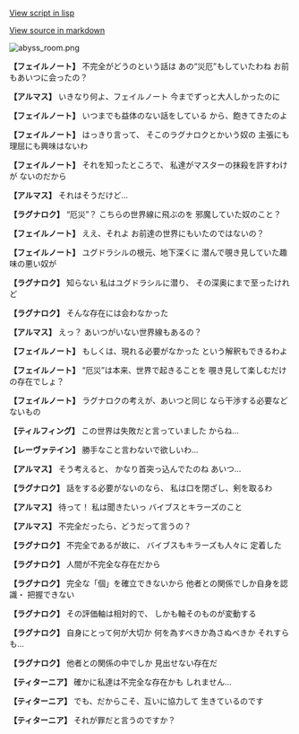 [View script in lisp](../scripts/110160210.txt)

[View source in markdown](110160210.md)

![abyss_room.png](../images/backgrounds/abyss_room.png)

**【フェイルノート】**
不完全がどうのという話は
あの“災厄”もしていたわね
お前もあいつに会ったの？

**【アルマス】**
いきなり何よ、フェイルノート
今までずっと大人しかったのに

**【フェイルノート】**
いつまでも益体のない話をしている
から、飽きてきたのよ

**【フェイルノート】**
はっきり言って、
そこのラグナロクとかいう奴の
主張にも理屈にも興味はないわ

**【フェイルノート】**
それを知ったところで、
私達がマスターの抹殺を許すわけが
ないのだから

**【アルマス】**
それはそうだけど…

**【ラグナロク】**
“厄災”？
こちらの世界線に飛ぶのを
邪魔していた奴のこと？

**【フェイルノート】**
ええ、それよ
お前達の世界にもいたのではないの？

**【フェイルノート】**
ユグドラシルの根元、地下深くに
潜んで覗き見していた趣味の悪い奴が

**【ラグナロク】**
知らない
私はユグドラシルに潜り、
その深奥にまで至ったけれど

**【ラグナロク】**
そんな存在には会わなかった

**【アルマス】**
えっ？
あいつがいない世界線もあるの？

**【フェイルノート】**
もしくは、現れる必要がなかった
という解釈もできるわよ

**【フェイルノート】**
“厄災”は本来、世界で起きることを
覗き見して楽しむだけの存在でしょ？

**【フェイルノート】**
ラグナロクの考えが、あいつと同じ
なら干渉する必要などないもの

**【ティルフィング】**
この世界は失敗だと言っていました
からね…

**【レーヴァテイン】**
勝手なこと言わないで欲しいわ…

**【アルマス】**
そう考えると、
かなり首突っ込んでたのね
あいつ…

**【ラグナロク】**
話をする必要がないのなら、
私は口を閉ざし、剣を取るわ

**【アルマス】**
待って！
私は聞きたいっ
バイブスとキラーズのこと

**【アルマス】**
不完全だったら、どうだって言うの？

**【ラグナロク】**
不完全であるが故に、
バイブスもキラーズも人々に
定着した

**【ラグナロク】**
人間が不完全な存在だから

**【ラグナロク】**
完全な「個」を確立できないから
他者との関係でしか自身を認識・
把握できない

**【ラグナロク】**
その評価軸は相対的で、
しかも軸そのものが変動する

**【ラグナロク】**
自身にとって何が大切か
何を為すべきか為さぬべきか
それすらも…

**【ラグナロク】**
他者との関係の中でしか
見出せない存在だ

**【ティターニア】**
確かに私達は不完全な存在かも
しれません…

**【ティターニア】**
でも、だからこそ、互いに協力して
生きているのです

**【ティターニア】**
それが罪だと言うのですか？